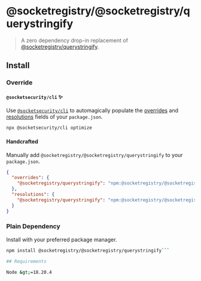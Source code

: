 # @socketregistry/@socketregistry/querystringify

> A zero dependency drop-in replacement of
> [@socketregistry/querystringify](https://www.npmjs.com/package/@socketregistry/querystringify).

## Install

### Override

#### `@socketsecurity/cli` :sparkles:

Use [`@socketsecurity/cli`](https://www.npmjs.com/package/@socketsecurity/cli)
to automagically populate the
[overrides](https://docs.npmjs.com/cli/v9/configuring-npm/package-json#overrides)
and [resolutions](https://yarnpkg.com/configuration/manifest#resolutions) fields
of your `package.json`.

```sh
npx @socketsecurity/cli optimize
```

#### Handcrafted

Manually add `@socketregistry/@socketregistry/querystringify` to your
`package.json`.

```json
{
  "overrides": {
    "@socketregistry/querystringify": "npm:@socketregistry/@socketregistry/querystringify@^1"
  },
  "resolutions": {
    "@socketregistry/querystringify": "npm:@socketregistry/@socketregistry/querystringify@^1"
  }
}
```

### Plain Dependency

Install with your preferred package manager.

````sh
npm install @socketregistry/@socketregistry/querystringify```

## Requirements

Node &gt;=18.20.4
````
